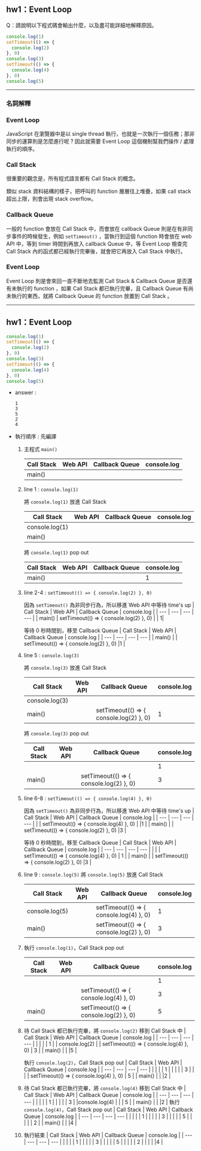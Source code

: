 ## hw1：Event Loop
Q：請說明以下程式碼會輸出什麼，以及盡可能詳細地解釋原因。

```javascript
console.log(1)
setTimeout(() => {
  console.log(2)
}, 0)
console.log(3)
setTimeout(() => {
  console.log(4)
}, 0)
console.log(5)
```
---
### 名詞解釋
### Event Loop
JavaScript 在瀏覽器中是以 single thread 執行，也就是一次執行一個任務；那非同步的運算則是怎麼進行呢 ? 因此就需要 Event Loop 這個機制幫我們操作 / 處理執行的順序。

### Call Stack

很重要的觀念是，所有程式語言都有 Call Stack 的概念。

類似 stack 資料結構的樣子，把呼叫的 function 層層往上堆疊，如果 call stack 超出上限，則會出現 stack overflow。

### Callback Queue
一般的 function 會放在 Call Stack 中，而會放在 callback Queue 則是在有非同步事件的時候發生，例如 ```setTimeout()``` ，當執行到這個 function 時會放在 web API 中，等到 timer 時間到再放入 callback Queue 中，等 Event Loop 檢查完 Call Stack 內的函式都已經執行完畢後，就會把它再放入 Call Stack 中執行。

### Event Loop 
Event Loop 則是會來回一直不斷地去監測 Call Stack & Callback Queue 是否還有未執行的 function ，如果 Call Stack 都已執行完畢，且 Callback Queue 有尚未執行的東西，就將 Callback Queue 的 function 放置到 Call Stack 。
    
---
## hw1：Event Loop
```javascript
console.log(1)
setTimeout(() => {
  console.log(2)
}, 0)
console.log(3)
setTimeout(() => {
  console.log(4)
}, 0)
console.log(5)
```
 - answer : 
    ```
    1
    3
    5
    2
    4
    ```
 - 執行順序 : 先編譯
    1. 主程式 `main()`

        | Call Stack | Web API | Callback Queue | console.log |
        | --- | --- | --- | --- |
        | main() |  |  | |

    2.  line 1 : `console.log(1)`
        
        將 `console.log(1)` 放進 Call Stack

        | Call Stack | Web API | Callback Queue | console.log |
        | --- | --- | --- | --- |
        | console.log(1) |  |  | |
        | main() |  |  | |

         將 `console.log(1)` pop out

        | Call Stack | Web API | Callback Queue | console.log |
        | --- | --- | --- | --- |
        | main() |  |  | 1|
    
    3. line 2-4 : `setTimeout(() => { console.log(2) }, 0)`

        因為 `setTimeout()` 為非同步行為，所以移進 Web API 中等待 time's up
        | Call Stack | Web API | Callback Queue | console.log |
        | --- | --- | --- | --- |
        | main() | setTimeout(() => { console.log(2) }, 0) |  | 1|

        等待 0 秒時間到，移至 Callback Queue
        | Call Stack | Web API | Callback Queue | console.log |
        | --- | --- | --- | --- |
        | main() |  | setTimeout(() => { console.log(2) }, 0) |1 |

    4. line 5 : `console.log(3)`

        將 `console.log(3)` 放進 Call Stack

        | Call Stack | Web API | Callback Queue | console.log |
        | --- | --- | --- | --- |
        | console.log(3) |  |  |  |
        | main() |  | setTimeout(() => { console.log(2) }, 0) | 1|

         將 `console.log(3)` pop out

        | Call Stack | Web API | Callback Queue | console.log |
        | --- | --- | --- | --- |
        | |  |  | 1 |
        | main() |  | setTimeout(() => { console.log(2) }, 0) |3 |


    5. line 6-8 : `setTimeout(() => { console.log(4) }, 0)`

        因為 `setTimeout()` 為非同步行為，所以移進 Web API 中等待 time's up
        | Call Stack | Web API | Callback Queue | console.log |
        | --- | --- | --- | --- |
        |  | setTimeout(() => { console.log(4) }, 0) |  |1  |
        | main() |  | setTimeout(() => { console.log(2) }, 0) |3 |

        等待 0 秒時間到，移至 Callback Queue
        | Call Stack | Web API | Callback Queue | console.log |
        | --- | --- | --- | --- |
        | | |  setTimeout(() => { console.log(4) }, 0) | 1 |
        | main() |  | setTimeout(() => { console.log(2) }, 0) |3 |


    6. line 9 : `console.log(5)`
        將 `console.log(5)` 放進 Call Stack

        | Call Stack | Web API | Callback Queue | console.log |
        | --- | --- | --- | --- |
        | console.log(5) | |  setTimeout(() => { console.log(4) }, 0) | 1 |
        | main() |  | setTimeout(() => { console.log(2) }, 0) |3 |

    7. 執行 `console.log(1)`，Call Stack pop out

        | Call Stack | Web API | Callback Queue | console.log |
        | --- | --- | --- | --- |
        |  |  |  | 1 |
        |  | |  setTimeout(() => { console.log(4) }, 0) | 3 |
        | main() |  | setTimeout(() => { console.log(2) }, 0) |5 |

    8. 待 Call Stack 都已執行完畢，將 `console.log(2)` 移到 Call Stack 中
        | Call Stack | Web API | Callback Queue | console.log |
        | --- | --- | --- | --- |
        |  |  |  | 1 |
        | console.log(2) | |  setTimeout(() => { console.log(4) }, 0) | 3 |
        | main() |  |  |5 |

        執行 `console.log(2)`，Call Stack pop out
        | Call Stack | Web API | Callback Queue | console.log |
        | --- | --- | --- | --- |
        |  |  |  | 1 |
        |  |  |  | 3 |
        | | |  setTimeout(() => { console.log(4) }, 0) | 5 |
        | main() |  |  |2 |

    9. 待 Call Stack 都已執行完畢，將 `console.log(4)` 移到 Call Stack 中
        | Call Stack | Web API | Callback Queue | console.log |
        | --- | --- | --- | --- |
        |  |  |  | 1 |
        |  |  |  | 3 |
        |console.log(4) | | | 5 |
        | main() |  |  |2 |
        執行 `console.log(4)`，Call Stack pop out
        | Call Stack | Web API | Callback Queue | console.log |
        | --- | --- | --- | --- |
        |  |  |  | 1 |
        |  |  |  | 3 |
        |  |  |  | 5 |
        |  | | | 2 |
        | main() |  |  |4 |

    10. 執行結束
        | Call Stack | Web API | Callback Queue | console.log |
        | --- | --- | --- | --- |
        |  |  |  | 1 |
        |  |  |  | 3 |
        |  |  |  | 5 |
        |  | | | 2 |
        |  |  |  |4 |
